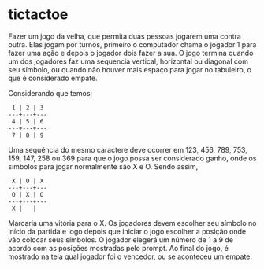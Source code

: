 # tictactoe

Fazer um jogo da velha, que permita duas pessoas jogarem uma contra outra. Elas jogam por turnos, primeiro o computador chama o jogador 1 para fazer uma ação e depois o jogador dois fazer a sua. O jogo termina quando um dos jogadores faz uma sequencia vertical, horizontal ou diagonal com seu símbolo, ou quando não houver mais espaço para jogar no tabuleiro, o que é considerado empate.

Considerando que temos:

```
 1 | 2 | 3 
---+---+---
 4 | 5 | 6 
---+---+---
 7 | 8 | 9
```

Uma sequência do mesmo caractere deve ocorrer em 123, 456, 789, 753, 159, 147, 258 ou 369 para que o jogo possa ser considerado ganho, onde os símbolos para jogar normalmente são X e O. Sendo assim,

```
 X | O | X 
---+---+---
 O | X | O 
---+---+---
 X |   |  
```

Marcaria uma vitória para o X. Os jogadores devem escolher seu símbolo no início da partida e logo depois que iniciar o jogo escolher a posição onde vão colocar seus símbolos.  O jogador elegerá um número de 1 a 9 de acordo com as posições mostradas pelo prompt. Ao final do jogo, é mostrado na tela qual jogador foi o vencedor, ou se aconteceu um empate.
